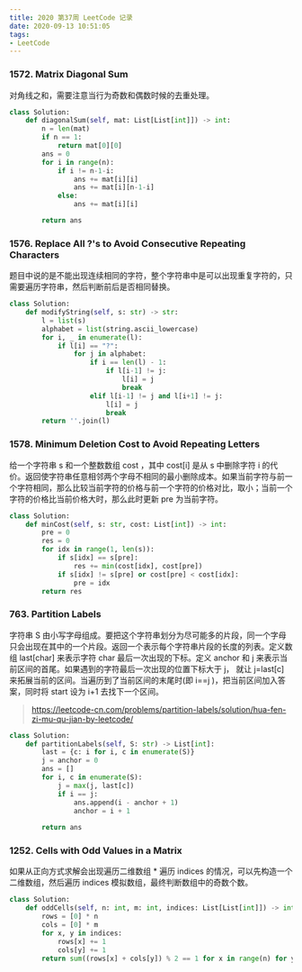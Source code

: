 ```yaml
---
title: 2020 第37周 LeetCode 记录
date: 2020-09-13 10:51:05
tags:
- LeetCode
---
```


### 1572. Matrix Diagonal Sum

对角线之和，需要注意当行为奇数和偶数时候的去重处理。

```python
class Solution:
    def diagonalSum(self, mat: List[List[int]]) -> int:
        n = len(mat)
        if n == 1:
            return mat[0][0]
        ans = 0
        for i in range(n):
            if i != n-1-i:
                ans += mat[i][i]
                ans += mat[i][n-1-i]
            else:
                ans += mat[i][i]

        return ans
```


### 1576. Replace All ?'s to Avoid Consecutive Repeating Characters

题目中说的是不能出现连续相同的字符，整个字符串中是可以出现重复字符的，只需要遍历字符串，然后判断前后是否相同替换。

```python
class Solution:
    def modifyString(self, s: str) -> str:
        l = list(s)
        alphabet = list(string.ascii_lowercase)
        for i, _ in enumerate(l):
            if l[i] == "?":
                for j in alphabet:
                    if i == len(l) - 1:
                        if l[i-1] != j:
                            l[i] = j
                            break
                    elif l[i-1] != j and l[i+1] != j:
                        l[i] = j
                        break
        return ''.join(l)
```


### 1578. Minimum Deletion Cost to Avoid Repeating Letters

给一个字符串 s 和一个整数数组 cost ，其中 cost[i] 是从 s 中删除字符 i 的代价。返回使字符串任意相邻两个字母不相同的最小删除成本。如果当前字符与前一个字符相同，那么比较当前字符的价格与前一个字符的价格对比，取小；当前一个字符的价格比当前价格大时，那么此时更新 pre 为当前字符。

```python
class Solution:
    def minCost(self, s: str, cost: List[int]) -> int:
        pre = 0
        res = 0
        for idx in range(1, len(s)):
            if s[idx] == s[pre]:
                res += min(cost[idx], cost[pre])
            if s[idx] != s[pre] or cost[pre] < cost[idx]:
                pre = idx
        return res
```

### 763. Partition Labels

字符串 S 由小写字母组成。要把这个字符串划分为尽可能多的片段，同一个字母只会出现在其中的一个片段。返回一个表示每个字符串片段的长度的列表。定义数组 last[char] 来表示字符 char 最后一次出现的下标。定义 anchor 和 j 来表示当前区间的首尾。如果遇到的字符最后一次出现的位置下标大于 j， 就让 j=last[c] 来拓展当前的区间。当遍历到了当前区间的末尾时(即 i==j )，把当前区间加入答案，同时将 start 设为 i+1 去找下一个区间。

> https://leetcode-cn.com/problems/partition-labels/solution/hua-fen-zi-mu-qu-jian-by-leetcode/

```python
class Solution:
    def partitionLabels(self, S: str) -> List[int]:
        last = {c: i for i, c in enumerate(S)}
        j = anchor = 0
        ans = []
        for i, c in enumerate(S):
            j = max(j, last[c])
            if i == j:
                ans.append(i - anchor + 1)
                anchor = i + 1
            
        return ans
```

### 1252. Cells with Odd Values in a Matrix

如果从正向方式求解会出现遍历二维数组 * 遍历 indices 的情况，可以先构造一个二维数组，然后遍历 indices 模拟数组，最终判断数组中的奇数个数。

```python
class Solution:
    def oddCells(self, n: int, m: int, indices: List[List[int]]) -> int:
        rows = [0] * n
        cols = [0] * m
        for x, y in indices:
            rows[x] += 1
            cols[y] += 1
        return sum((rows[x] + cols[y]) % 2 == 1 for x in range(n) for y in range(m))
```
